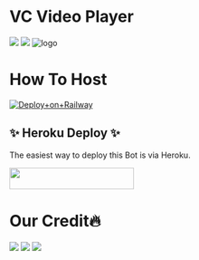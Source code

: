 # VC Video Player

<a href="https://t.me/JANZUZ"><img src="https://img.shields.io/badge/Join-Telegram%20Channel-red.svg?logo=Telegram"></a>
<a href="https://t.me/cinimakoot"><img src="https://img.shields.io/badge/Join-Telegram%20Group-blue.svg?logo=telegram"></a>
![logo](https://te.legra.ph/file/a26f597982c99ac8e6e99.jpg)
# How To Host 
[![Deploy+on+Railway](https://railway.app/button.svg)](https://railway.app/new/template?template=https://github.com/TeamDeeCode/VcVideoPlayer&envs=API_ID,API_HASH,BOT_TOKEN,SESSION_NAME,BOT_USERNAME,ASSISTANT_NAME,UPDATES_CHANNEL,SUPPORT_GROUP,SUDO_USERS,CHANNEL,ADMIN)

## ✨ Heroku Deploy ✨
The easiest way to deploy this Bot is via Heroku.

<p align="left"><a href="https://heroku.com/deploy?template=https://github.com/TeamDeeCode/VcVideoPlayer"> <img src="https://img.shields.io/badge/Deploy%20To%20Heroku-black?style=for-the-badge&logo=heroku" width="220" height="38.45"/></a></p>



# Our Credit🔥

<a href="https://t.me/Dark_holdz"><img src="https://img.shields.io/badge/JANVI-1b77FF.svg?logo=Telegram"></a>
<a href="https://t.me/WHlTE_WOLF"><img src="https://img.shields.io/badge/ZUES-1b77FF.svg?logo=telegram"></a>
<a href="https://t.me/DAREDEV1L"><img src="https://img.shields.io/badge/DAREDEVIL-1b77FF.svg?logo=Telegram"></a>



